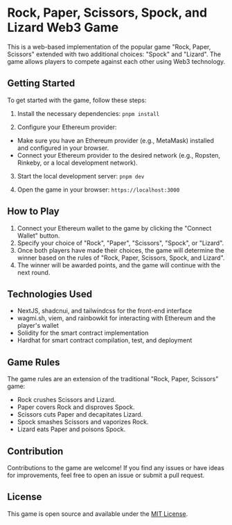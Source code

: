# Rock, Paper, Scissors, Spock, and Lizard Web3 Game

<!-- ![Game](game-screenshot.png) -->

This is a web-based implementation of the popular game "Rock, Paper, Scissors" extended with two additional choices: "Spock" and "Lizard". The game allows players to compete against each other using Web3 technology.

## Getting Started

To get started with the game, follow these steps:

1. Install the necessary dependencies:
   `pnpm install`

2. Configure your Ethereum provider:

- Make sure you have an Ethereum provider (e.g., MetaMask) installed and configured in your browser.
- Connect your Ethereum provider to the desired network (e.g., Ropsten, Rinkeby, or a local development network).

3. Start the local development server:
   `pnpm dev`

4. Open the game in your browser:
   `https://localhost:3000`

## How to Play

1. Connect your Ethereum wallet to the game by clicking the "Connect Wallet" button.
2. Specify your choice of "Rock", "Paper", "Scissors", "Spock", or "Lizard".
3. Once both players have made their choices, the game will determine the winner based on the rules of "Rock, Paper, Scissors, Spock, and Lizard".
4. The winner will be awarded points, and the game will continue with the next round.

## Technologies Used

- NextJS, shadcnui, and tailwindcss for the front-end interface
- wagmi.sh, viem, and rainbowkit for interacting with Ethereum and the player's wallet
- Solidity for the smart contract implementation
- Hardhat for smart contract compilation, test, and deployment

## Game Rules

The game rules are an extension of the traditional "Rock, Paper, Scissors" game:

- Rock crushes Scissors and Lizard.
- Paper covers Rock and disproves Spock.
- Scissors cuts Paper and decapitates Lizard.
- Spock smashes Scissors and vaporizes Rock.
- Lizard eats Paper and poisons Spock.

## Contribution

Contributions to the game are welcome! If you find any issues or have ideas for improvements, feel free to open an issue or submit a pull request.

## License

This game is open source and available under the [MIT License](LICENSE).
